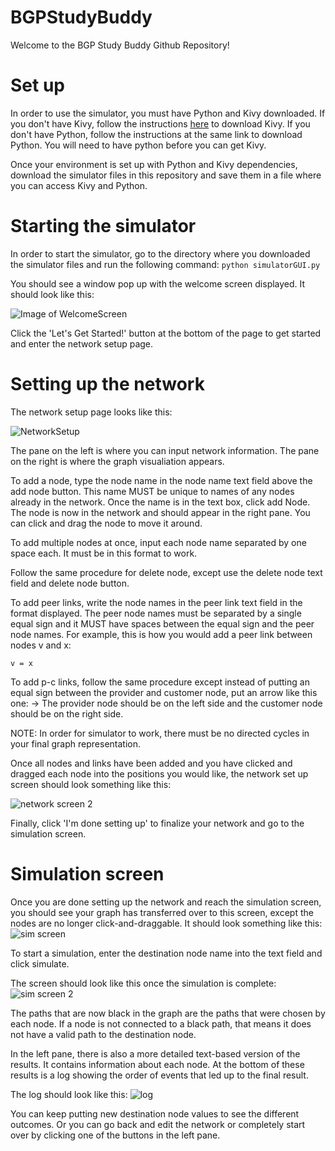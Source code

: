 # BGPStudyBuddy
Welcome to the BGP Study Buddy Github Repository!

# Set up
In order to use the simulator, you must have Python and Kivy downloaded. If you don't have Kivy, follow the instructions [here](https://kivy.org/doc/stable/gettingstarted/installation.html#install-python) to download Kivy. If you don't have Python, follow the instructions at the same link to download Python. You will need to have python before you can get Kivy.

Once your environment is set up with Python and Kivy dependencies, download the simulator files in this repository and save them in a file where you can access Kivy and Python.

# Starting the simulator
In order to start the simulator, go to the directory where you downloaded the simulator files and run the following command: 
`python simulatorGUI.py`

You should see a window pop up with the welcome screen displayed. It should look like this:

![Image of WelcomeScreen](https://github.com/jessram98/BGPStudyBuddy_/blob/e6a8f3b0fb48085f84937f1a74d667c1bfca934d/WelcomeScreen.png)

Click the 'Let's Get Started!' button at the bottom of the page to get started and enter the network setup page.

# Setting up the network
The network setup page looks like this: 

![NetworkSetup](https://github.com/jessram98/BGPStudyBuddy_/blob/c511cbff185eb64d15ddb5bdaf4b5c1c746395df/NetworkSetupScreen.png)

The pane on the left is where you can input network information. The pane on the right is where the graph visualiation appears.

To add a node, type the node name in the node name text field above the add node button. This name MUST be unique to names of any nodes already in the network. Once the name is in the text box, click add Node. The node is now in the network and should appear in the right pane. You can click and drag the node to move it around.

To add multiple nodes at once, input each node name separated by one space each. It must be in this format to work.

Follow the same procedure for delete node, except use the delete node text field and delete node button.

To add peer links, write the node names in the peer link text field in the format displayed. The peer node names must be separated by a single equal sign and it MUST have spaces between the equal sign and the peer node names. For example, this is how you would add a peer link between nodes v and x:

    v = x
    
To add p-c links, follow the same procedure except instead of putting an equal sign between the provider and customer node, put an arrow like this one: ->  The provider node should be on the left side and the customer node should be on the right side.

NOTE: In order for simulator to work, there must be no directed cycles in your final graph representation.

Once all nodes and links have been added and you have clicked and dragged each node into the positions you would like, the network set up screen should look something like this:

![network screen 2](https://github.com/jessram98/BGPStudyBuddy_/blob/e94496ba0f711a22cec44a31f5a5fc34358a225f/NetworkSetupScreenWithNetwork.png)

Finally, click 'I'm done setting up' to finalize your network and go to the simulation screen.

# Simulation screen
Once you are done setting up the network and reach the simulation screen, you should see your graph has transferred over to this screen, except the nodes are no longer click-and-draggable. It should look something like this:
![sim screen](https://github.com/jessram98/BGPStudyBuddy_/blob/a28a6e7c3b04ae61457917a6487ef3fdfb34e50a/SimulationScreenInit.png)

To start a simulation, enter the destination node name into the text field and click simulate. 

The screen should look like this once the simulation is complete:
![sim screen 2](https://github.com/jessram98/BGPStudyBuddy_/blob/e94496ba0f711a22cec44a31f5a5fc34358a225f/SimulationScreenResults.png)

The paths that are now black in the graph are the paths that were chosen by each node. If a node is not connected to a black path, that means it does not have a valid path to the destination node.

In the left pane, there is also a more detailed text-based version of the results. It contains information about each node. At the bottom of these results is a log showing the order of events that led up to the final result. 

The log should look like this: 
![log](https://github.com/jessram98/BGPStudyBuddy_/blob/e94496ba0f711a22cec44a31f5a5fc34358a225f/SimulationScreenWithResults.png)

You can keep putting new destination node values to see the different outcomes. Or you can go back and edit the network or completely start over by clicking one of the buttons in the left pane.


